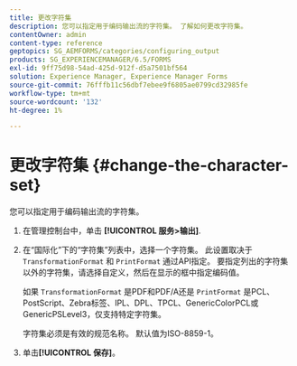 ```yaml
---
title: 更改字符集
description: 您可以指定用于编码输出流的字符集。 了解如何更改字符集。
contentOwner: admin
content-type: reference
geptopics: SG_AEMFORMS/categories/configuring_output
products: SG_EXPERIENCEMANAGER/6.5/FORMS
exl-id: 9ff75d98-54ad-425d-912f-d5a7501bf564
solution: Experience Manager, Experience Manager Forms
source-git-commit: 76fffb11c56dbf7ebee9f6805ae0799cd32985fe
workflow-type: tm+mt
source-wordcount: '132'
ht-degree: 1%

---
```


# 更改字符集 {#change-the-character-set}

您可以指定用于编码输出流的字符集。

1. 在管理控制台中，单击 **[!UICONTROL 服务>输出]**.
1. 在“国际化”下的“字符集”列表中，选择一个字符集。 此设置取决于 `TransformationFormat` 和 `PrintFormat` 通过API指定。 要指定列出的字符集以外的字符集，请选择自定义，然后在显示的框中指定编码值。

   如果 `TransformationFormat` 是PDF和PDF/A还是 `PrintFormat` 是PCL、PostScript、Zebra标签、IPL、DPL、TPCL、GenericColorPCL或GenericPSLevel3，仅支持特定字符集。

   字符集必须是有效的规范名称。 默认值为ISO-8859-1。

1. 单击&#x200B;**[!UICONTROL 保存]**。
